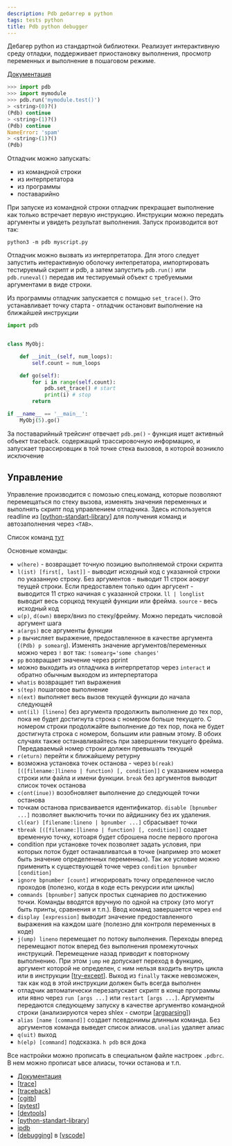 ```yaml
---
description: Pdb дебаггер в python
tags: tests python
title: Pdb python debugger
---
```

Дебагер python из стандартной библиотеки. Реализует интерактивную среду отладки, поддерживает приостановку выполнения, просмотр переменных и выполнение в пошаговом режиме.

[Документация](https://docs.python.org/3/library/pdb.html)

```python
>>> import pdb
>>> import mymodule
>>> pdb.run('mymodule.test()')
> <string>(0)?()
(Pdb) continue
> <string>(1)?()
(Pdb) continue
NameError: 'spam'
> <string>(1)?()
(Pdb)
```

Отладчик можно запускать:

- из командной строки
- из интерпретатора
- из программы
- поставарийно

При запуске из командной строки отладчик прекращает выполнение как только встречает первую инструкцию. Инструкции можно передать аргументы и увидеть результат выполнения. Запуск производится вот так:

`python3 -m pdb myscript.py`

Отладчик можно вызвать из интерпретатора. Для этого следует запустить интерактивную оболочку интепретатора, импортировать тестируемый скрипт и pdb, а затем запустить `pdb.run()` или `pdb.runeval()`  передав им тестируемый объект с требуемыми аргументами в виде строки.

Из программы отладчик запускается с помщью `set_trace()`. Это устанавливает точку старта - отладчик остановит выполнение на ближайшей инструкции

```python
import pdb


class MyObj:

    def __init__(self, num_loops):
        self.count = num_loops

    def go(self):
        for i in range(self.count):
            pdb.set_trace() # start
            print(i) # stop
        return

if __name__ == '__main__':
    MyObj(5).go()
```

За поставарийный трейсинг отвечает `pdb.pm()` - функция ищет активный объект traceback. содержащий трассировочную информацию, и запускает трассировщик в той точке стека вызовов, в которой возникло исключение

## Управление

Управление производится с помозью спец.команд, которые позволяют перемещаться по стеку вызова, изменять значения переменных  и выполнять скрипт под управлением отладчика. Здесь используется readline из [[python-standart-library]] для получения команд и автозаполнения через `<TAB>`.

Список команд [тут](https://docs.python.org/3/library/pdb.html#debugger-commands)

Основные команды:

- `w(here)` - возвращает точную позицию выполняемой строки скрипта
- `l(ist) [first[, last]]` - выводит исходный код с указанной строки по указанную строку. Без аргументов - выводит 11 строк аокруг теущей строки. Если предоставлен только один аргусент - выводится 11 стрко начиная с указанной строки. `ll | longlist` выводит весь сорцкод текущей функции или фрейма. `source` - весь исходный код
- `u(p)`, `d(own)` вверх/вниз по стеку/фрейму. Можно передать числовой аргумент шага
- `a(args)` все аргументы функции
- `p` вычисляет выражение, предоставленное в качестве аргумента (`(Pdb) p somearg`). Изменять значение аргументов/переменных можно через `!` вот так: `!somearg='some changes'`
- `pp` возвращает значение через pprint
- можно выходить из отладчика в интерпретатор через `interact` и обратно обычным выходом из интерпертатора
- `whatis` возвращает тип выражения
- `s(tep)` пошаговое выполнение
- `n(ext)` выполняет весь вызов текущей функции до начала следующей
- `unt(il) [lineno]` без аргумента продолжить выполнение до тех пор, пока не будет достигнута строка с номером больше текущего. С номером строки продолжайте выполнение до тех пор, пока не будет достигнута строка с номером, большим или равным этому. В обоих случаях также останавливайтесь при завершении текущего фрейма. Передаваемый номер строки должен превышать текущий
- `r(eturn)` перейти к ближайшему ретурну
- возможна установка точек останова - через `b(reak) [([filename:]lineno | function) [, condition]]` с указанием номера строки или файла и имени функции. `break` без аргументов выводит список точек останова
- `c(ont(inue))` возобновляет выполнение до следующей точки останова
- точкам останова присваивается идентификатор. `disable [bpnumber ...]` позволяет выключить точки по айдишнику без их удаления. `cl(ear) [filename:lineno | bpnumber ...]` сбрасывает точки
- `tbreak [([filename:]lineno | function) [, condition]]` создает временную точку, котоаря будет сброшена после первого прогона
- condition при установке точек позволяет задать условия, при которых поток будет останавливатсья в точке (например это может быть значение определенных переменных). Так же условие можно применить к существующей точке через `condition bpnumber [condition]`
- `ignore bpnumber [count]` игнорировать точку определенное число проходов (полезно, когда в коде есть рекурсии или циклы)
- `commands [bpnumber]` запуск простых сценариев по достижению точки. Команды вводятся вручную по одной на строку (это могут быть принты, сравнения и т.п.). Ввод команд завершается через `end`
- `display [expression]` выводит значение предоставленного выражения на каждом шаге (полезно для контроля переменных в коде)
- `j(ump) lineno` перемещает по потоку выполнения. Переходы вперед перемещают поток вперед без выполнения промежуточных инструкций. Перемещение назад приводит к повторному выполнению. При этом `jump` не допускает переход в функцию, аргумент которой не определен, с ним нельзя входить внутрь цикла или в инструкции [[try-except]]. Выход из `finally` также невозможен, так как код в этой инструкции должен быть всегда выполнен
- отладчик автоматически перезапускает скрипт в конце программы или явно через `run [args ...]` или
`restart [args ...]`. Аргументы передаются следующему запуску в качестве аргументво командной строки (анализируются через shlex - смотри [[argparsing]])
- `alias [name [command]]` создает псевдонимы длинным команда. Без аргументов команда выведет список алиасов. `unalias` удаляет алиас
- `q(uit)` выход
- `h(elp) [command]` подсказка. `h pdb` вся дока

Все настройки можно прописать в специальном файле настроек `.pdbrc`. В нем можно прописат ьвсе алиасы, точки останова и т.п.

- [Документация](https://docs.python.org/3/library/pdb.html)
- [[trace]]
- [[traceback]]
- [[cgitb]]
- [[pytest]]
- [[devtools]]
- [[python-standart-library]]
- [ipdb](https://github.com/gotcha/ipdb)
- [[debugging]] в [[vscode]]

[//begin]: # "Autogenerated link references for markdown compatibility"
[python-standart-library]: ..%2Flists%2Fpython-standart-library "Стандартная библиотека python и полезные ресурсы"
[try-except]: try-except "Try except raise"
[argparsing]: argparsing "Arguments parsing in python"
[trace]: trace "Trace"
[traceback]: traceback "Traceback"
[cgitb]: cgitb "Cgitb"
[pytest]: pytest "Pytest"
[devtools]: devtools "Python devtools"
[debugging]: debugging "Debugging in VSCode"
[vscode]: ..%2Flists%2Fvscode "Vscode"
[//end]: # "Autogenerated link references"